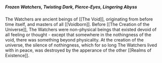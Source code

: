 ##### *Frozen Watchers, Twisting Dark, Pierce-Eyes, Lingering Abyss*

The Watchers are ancient beings of [[The Void]], originating from before time itself, and masters of all [[Voidborn]]. Before [[The Creation of the Universe]], The Watchers were non-physical beings that existed devoid of all feeling or thought - except that somewhere in the nothingness of the void, there was something beyond physicality.
At the creation of the universe, the silence of nothingness, which for so long The Watchers lived with in peace, was destroyed by the apperance of the other [[Realms of Existence]].